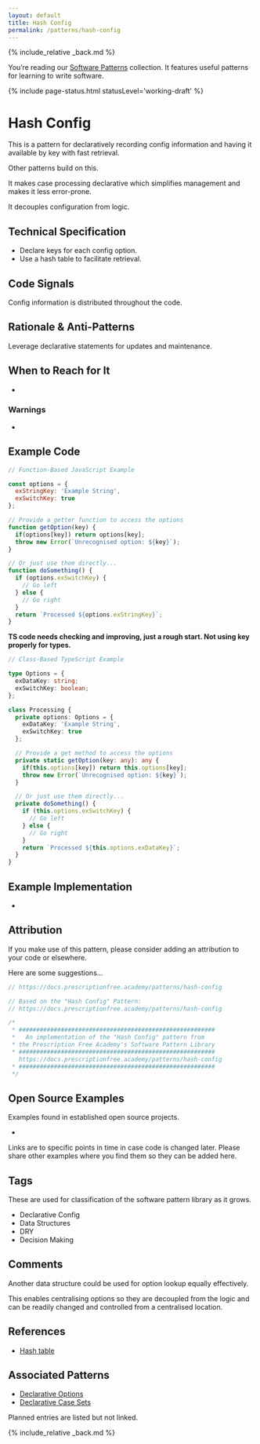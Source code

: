 ```yaml
---
layout: default
title: Hash Config
permalink: /patterns/hash-config
---
```


{% include_relative _back.md %}

You’re reading our [Software Patterns](/patterns) collection. It features useful patterns for learning to write software.

{% include page-status.html statusLevel='working-draft' %}

# Hash Config

This is a pattern for declaratively recording config information and having it available by key with fast retrieval.

Other patterns build on this.

It makes case processing declarative which simplifies management and makes it less error-prone.

It decouples configuration from logic.

## Technical Specification

- Declare keys for each config option.
- Use a hash table to facilitate retrieval.

## Code Signals

Config information is distributed throughout the code.

## Rationale & Anti-Patterns

Leverage declarative statements for updates and maintenance.

## When to Reach for It

-

### Warnings

-

## Example Code

```javascript
// Function-Based JavaScript Example

const options = {
  exStringKey: 'Example String',
  exSwitchKey: true
};

// Provide a getter function to access the options
function getOption(key) {
  if(options[key]) return options[key];
  throw new Error(`Unrecognised option: ${key}`);
}

// Or just use them directly...
function doSomething() {
  if (options.exSwitchKey) {
    // Go left
  } else {
    // Go right
  }
  return `Processed ${options.exStringKey}`;
}
```

**TS code needs checking and improving, just a rough start. Not using key properly for types.**

```typescript
// Class-Based TypeScript Example

type Options = {
  exDataKey: string;
  exSwitchKey: boolean;
};

class Processing {
  private options: Options = {
    exDataKey: 'Example String',
    exSwitchKey: true
  };

  // Provide a get method to access the options
  private static getOption(key: any): any {
    if(this.options[key]) return this.options[key];
    throw new Error(`Unrecognised option: ${key}`);
  }

  // Or just use them directly...
  private doSomething() {
    if (this.options.exSwitchKey) {
      // Go left
    } else {
      // Go right
    }
    return `Processed ${this.options.exDataKey}`;
  }
} 
```

## Example Implementation

-

## Attribution

If you make use of this pattern, please consider adding an attribution to your code or elsewhere.

Here are some suggestions...

```javascript
// https://docs.prescriptionfree.academy/patterns/hash-config
```

```javascript
// Based on the "Hash Config" Pattern:
// https://docs.prescriptionfree.academy/patterns/hash-config
```

```javascript
/*
 * ########################################################
 *   An implementation of the "Hash Config" pattern from
 * the Prescription Free Academy's Software Pattern Library
 * ########################################################
   https://docs.prescriptionfree.academy/patterns/hash-config
 * ########################################################
 */
```

## Open Source Examples

Examples found in established open source projects.

-

Links are to specific points in time in case code is changed later. Please share other examples where you find them so they can be added here.

## Tags

These are used for classification of the software pattern library as it grows.

- Declarative Config
- Data Structures
- DRY
- Decision Making

## Comments

Another data structure could be used for option lookup equally effectively.

This enables centralising options so they are decoupled from the logic and can be readily changed and controlled from a centralised location.

## References

- [Hash table](https://en.m.wikipedia.org/wiki/Hash_table)

## Associated Patterns

- [Declarative Options](/patterns/declarative-options)
- [Declarative Case Sets](/patterns/declarative-case-sets)

Planned entries are listed but not linked.

{% include_relative _back.md %}

